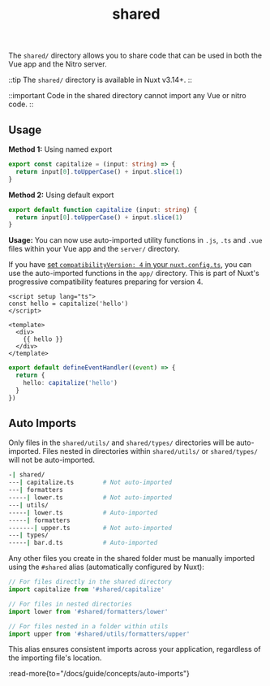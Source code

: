 ﻿---
title: 'shared'
head.title: 'shared/'
description: 'Use the shared/ directory to share functionality between the Vue app and the Nitro server.'
navigation.icon: 'i-ph-folder'
---

The `shared/` directory allows you to share code that can be used in both the Vue app and the Nitro server.

::tip
The `shared/` directory is available in Nuxt v3.14+.
::

::important
Code in the shared directory cannot import any Vue or nitro code.
::

## Usage

**Method 1:** Using named export

```ts twoslash [shared/utils/capitalize.ts]
export const capitalize = (input: string) => {
  return input[0].toUpperCase() + input.slice(1)
}
```

**Method 2:** Using default export

```ts twoslash [shared/utils/capitalize.ts]
export default function capitalize (input: string) {
  return input[0].toUpperCase() + input.slice(1)
}
```

**Usage:** You can now use auto-imported utility functions in `.js`, `.ts` and `.vue` files within your Vue app and the `server/` directory.

If you have [set `compatibilityVersion: 4` in your `nuxt.config.ts`](https://nuxt.com/docs/getting-started/upgrade#opting-in-to-nuxt-4), you can use the auto-imported functions in the `app/` directory. This is part of Nuxt's progressive compatibility features preparing for version 4.

```vue [app.vue]
<script setup lang="ts">
const hello = capitalize('hello')
</script>

<template>
  <div>
    {{ hello }}
  </div>
</template>
```

```ts [server/api/hello.get.ts]
export default defineEventHandler((event) => {
  return {
    hello: capitalize('hello')
  }
})
```

## Auto Imports

Only files in the `shared/utils/` and `shared/types/` directories will be auto-imported. Files nested in directories within `shared/utils/` or `shared/types/` will not be auto-imported.

```bash [Directory Structure]
-| shared/
---| capitalize.ts        # Not auto-imported
---| formatters
-----| lower.ts           # Not auto-imported
---| utils/
-----| lower.ts           # Auto-imported
-----| formatters
-------| upper.ts         # Not auto-imported
---| types/
-----| bar.d.ts           # Auto-imported
```

Any other files you create in the shared folder must be manually imported using the `#shared` alias (automatically configured by Nuxt):

```ts
// For files directly in the shared directory
import capitalize from '#shared/capitalize'

// For files in nested directories
import lower from '#shared/formatters/lower'

// For files nested in a folder within utils
import upper from '#shared/utils/formatters/upper'
```

This alias ensures consistent imports across your application, regardless of the importing file's location.

:read-more{to="/docs/guide/concepts/auto-imports"}
